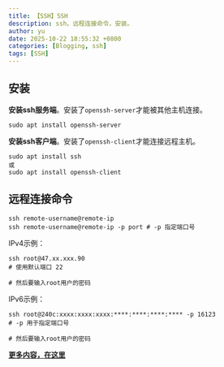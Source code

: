```yaml
---
title: 【SSH】SSH
description: ssh，远程连接命令，安装。
author: yu
date: 2025-10-22 18:55:32 +0800
categories: [Blogging, ssh]
tags: [SSH]
---
```



## 安装

**安装ssh服务端**。安装了`openssh-server`才能被其他主机连接。
```shell
sudo apt install openssh-server
```

**安装ssh客户端**。安装了`openssh-client`才能连接远程主机。
```shell
sudo apt install ssh
或
sudo apt install openssh-client
```

## 远程连接命令

```shell
ssh remote-username@remote-ip
ssh remote-username@remote-ip -p port # -p 指定端口号
```

IPv4示例：
```shell
ssh root@47.xx.xxx.90
# 使用默认端口 22

# 然后要输入root用户的密码
```

IPv6示例：
```shell
ssh root@240c:xxxx:xxxx:xxxx:****:****:****:**** -p 16123
# -p 用于指定端口号

# 然后要输入root用户的密码
```

<a href="https://blog.csdn.net/JiuYux/article/details/145836620" target="_blank">**更多内容，在这里**</a>

